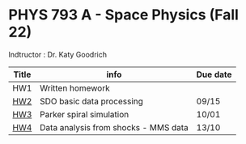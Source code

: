 # PHYS 793 A - Space Physics (Fall 22) 

Indtructor : Dr. Katy Goodrich

Title | info | Due date
--- | --- | --- 
HW1 | Written homework
[HW2](./HW2/README.md) | SDO basic data processing | 09/15
[HW3](./HW3/README.md) | Parker spiral simulation  | 10/01
[HW4](./HW4/README.md) | Data analysis from shocks - MMS data | 13/10
